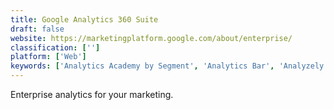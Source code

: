 ```yaml
---
title: Google Analytics 360 Suite
draft: false 
website: https://marketingplatform.google.com/about/enterprise/
classification: ['']
platform: ['Web']
keywords: ['Analytics Academy by Segment', 'Analytics Bar', 'Analyzely', 'Astronomer Clickstream', 'Briefmetrics', 'CDNPerf', 'Datadeck Sheets', 'Funnels', 'Gootics', 'Needl Analytics', 'PaveAI', 'Picnic Metrics', 'Plai', 'ProfitWell', 'Segment', 'Statsbot', 'Visitors', 'Webdash', 'XTRA.GA', 'utm6']
---
```

Enterprise analytics for your marketing.